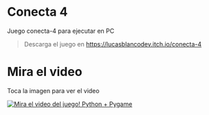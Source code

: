 # Conecta 4
Juego conecta-4 para ejecutar en PC

> Descarga el juego en https://lucasblancodev.itch.io/conecta-4

# Mira el video
Toca la imagen para ver el video

[![Mira el video del juego! Python + Pygame](https://img.youtube.com/vi/MMKm8E3OWa8/0.jpg)](https://www.youtube.com/watch?v=MMKm8E3OWa8)

